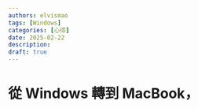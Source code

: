 ```yaml
---
authors: elvismao
tags: [Windows]
categories: [心得]
date: 2025-02-22
description: 
draft: true
---
```


# 從 Windows 轉到 MacBook，
